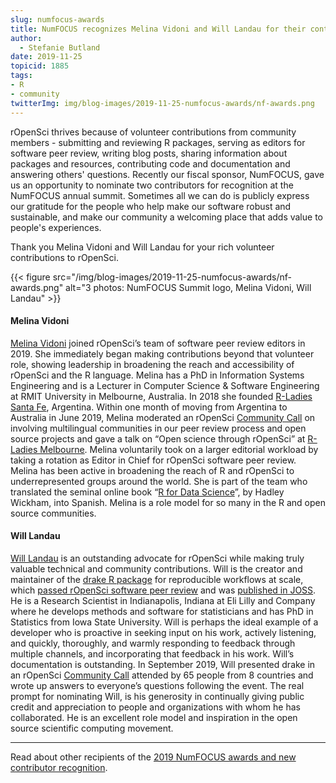 ```yaml
---
slug: numfocus-awards
title: NumFOCUS recognizes Melina Vidoni and Will Landau for their contributions to rOpenSci
author:
  - Stefanie Butland
date: 2019-11-25
topicid: 1885
tags:
- R
- community
twitterImg: img/blog-images/2019-11-25-numfocus-awards/nf-awards.png
---
```

rOpenSci thrives because of volunteer contributions from community members - submitting and reviewing R packages, serving as editors for software peer review, writing blog posts, sharing information about packages and resources, contributing code and documentation and answering others' questions. Recently our fiscal sponsor, NumFOCUS, gave us an opportunity to nominate two contributors for recognition at the NumFOCUS annual summit. Sometimes all we can do is publicly express our gratitude for the people who help make our software robust and sustainable, and make our community a welcoming place that adds value to people's experiences.

Thank you Melina Vidoni and Will Landau for your rich volunteer contributions to rOpenSci.

{{< figure src="/img/blog-images/2019-11-25-numfocus-awards/nf-awards.png" alt="3 photos: NumFOCUS Summit logo, Melina Vidoni, Will Landau" >}}

#### Melina Vidoni

[Melina Vidoni](/authors/melina-vidoni/) joined rOpenSci’s team of software peer review editors in 2019. She immediately began making contributions beyond that volunteer role, showing leadership in broadening the reach and accessibility of rOpenSci and the R language. Melina has a PhD in Information Systems Engineering and is a Lecturer in Computer Science & Software Engineering at RMIT University in Melbourne, Australia. In 2018 she founded [R-Ladies Santa Fe](https://twitter.com/rladiessantafe), Argentina. Within one month of moving from Argentina to Australia in June 2019, Melina moderated an rOpenSci [Community Call](/commcalls/2019-06-28/) on involving multilingual communities in our peer review process and open source projects and gave a talk on “Open science through rOpenSci” at [R-Ladies Melbourne](https://www.meetup.com/rladies-melbourne/events/262566179/). Melina voluntarily took on a larger editorial workload by taking a rotation as Editor in Chief for rOpenSci software peer review. Melina has been active in broadening the reach of R and rOpenSci to underrepresented groups around the world. She is part of the team who translated the seminal online book “[R for Data Science](https://es.r4ds.hadley.nz/)”, by Hadley Wickham, into Spanish. Melina is a role model for so many in the R and open source communities.

#### Will Landau

[Will Landau](/authors/will-landau/) is an outstanding advocate for rOpenSci while making truly valuable technical and community contributions. Will is the creator and maintainer of the [drake R package](https://docs.ropensci.org/drake/) for reproducible workflows at scale, which [passed rOpenSci software peer review](https://github.com/ropensci/software-review/issues/156) and was [published in JOSS](https://doi.org/10.21105/joss.00550). He is a Research Scientist in Indianapolis, Indiana at Eli Lilly and Company where he develops methods and software for statisticians and has PhD in Statistics from Iowa State University. Will is perhaps the ideal example of a developer who is proactive in seeking input on his work, actively listening, and quickly, thoroughly, and warmly responding to feedback through multiple channels, and incorporating that feedback in his work. Will’s documentation is outstanding. In September 2019, Will presented drake in an rOpenSci [Community Call](/commcalls/2019-09-24/) attended by 65 people from 8 countries and wrote up answers to everyone’s questions following the event. The real prompt for nominating Will, is his generosity in continually giving public credit and appreciation to people and organizations with whom he has collaborated. He is an excellent role model and inspiration in the open source scientific computing movement.

---
Read about other recipients of the [2019 NumFOCUS awards and new contributor recognition](https://numfocus.org/blog/2019-numfocus-awards).
